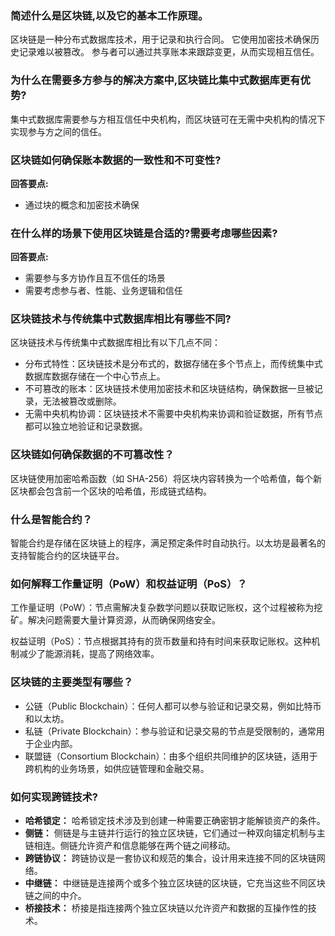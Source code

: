 
### 简述什么是区块链,以及它的基本工作原理。

区块链是一种分布式数据库技术，用于记录和执行合同。
它使用加密技术确保历史记录难以被篡改。
参与者可以通过共享账本来跟踪变更，从而实现相互信任。

### 为什么在需要多方参与的解决方案中,区块链比集中式数据库更有优势?

集中式数据库需要参与方相互信任中央机构，而区块链可在无需中央机构的情况下实现参与方之间的信任。

### 区块链如何确保账本数据的一致性和不可变性?

**回答要点:**

- 通过块的概念和加密技术确保

### 在什么样的场景下使用区块链是合适的?需要考虑哪些因素?

**回答要点:**

- 需要参与多方协作且互不信任的场景
- 需要考虑参与者、性能、业务逻辑和信任

### 区块链技术与传统集中式数据库相比有哪些不同?

区块链技术与传统集中式数据库相比有以下几点不同：

- 分布式特性：区块链技术是分布式的，数据存储在多个节点上，而传统集中式数据库数据存储在一个中心节点上。
- 不可篡改的账本：区块链技术使用加密技术和区块链结构，确保数据一旦被记录，无法被篡改或删除。
- 无需中央机构协调：区块链技术不需要中央机构来协调和验证数据，所有节点都可以独立地验证和记录数据。

### 区块链如何确保数据的不可篡改性？

区块链使用加密哈希函数（如 SHA-256）将区块内容转换为一个哈希值，每个新区块都会包含前一个区块的哈希值，形成链式结构。

### 什么是智能合约？

智能合约是存储在区块链上的程序，满足预定条件时自动执行。以太坊是最著名的支持智能合约的区块链平台。

### 如何解释工作量证明（PoW）和权益证明（PoS）？

工作量证明（PoW）：节点需解决复杂数学问题以获取记账权，这个过程被称为挖矿。解决问题需要大量计算资源，从而确保网络安全。

权益证明（PoS）：节点根据其持有的货币数量和持有时间来获取记账权。这种机制减少了能源消耗，提高了网络效率。

### 区块链的主要类型有哪些？

- 公链（Public Blockchain）：任何人都可以参与验证和记录交易，例如比特币和以太坊。
- 私链（Private Blockchain）：参与验证和记录交易的节点是受限制的，通常用于企业内部。
- 联盟链（Consortium Blockchain）：由多个组织共同维护的区块链，适用于跨机构的业务场景，如供应链管理和金融交易。

### 如何实现跨链技术?

- **哈希锁定：** 哈希锁定技术涉及到创建一种需要正确密钥才能解锁资产的条件。
- **侧链：** 侧链是与主链并行运行的独立区块链，它们通过一种双向锚定机制与主链相连。侧链允许资产和信息能够在两个链之间移动。
- **跨链协议：** 跨链协议是一套协议和规范的集合，设计用来连接不同的区块链网络。
- **中继链：** 中继链是连接两个或多个独立区块链的区块链，它充当这些不同区块链之间的中介。
- **桥接技术：** 桥接是指连接两个独立区块链以允许资产和数据的互操作性的技术。
